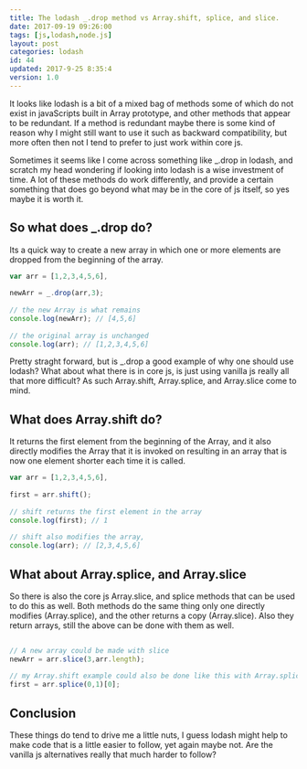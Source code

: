 ```yaml
---
title: The lodash _.drop method vs Array.shift, splice, and slice.
date: 2017-09-19 09:26:00
tags: [js,lodash,node.js]
layout: post
categories: lodash
id: 44
updated: 2017-9-25 8:35:4
version: 1.0
---
```


It looks like lodash is a bit of a mixed bag of methods some of which do not exist in javaScripts built in Array prototype, and other methods that appear to be redundant. If a method is redundant maybe there is some kind of reason why I might still want to use it such as backward compatibility, but more often then not I tend to prefer to just work within core js.

<!-- more -->

Sometimes it seems like I come across something like _.drop in lodash, and scratch my head wondering if looking into lodash is a wise investment of time. A lot of these methods do work differently, and provide a certain something that does go beyond what may be in the core of js itself, so yes maybe it is worth it.

## So what does _.drop do?

Its a quick way to create a new array in which one or more elements are dropped from the beginning of the array. 

```js
var arr = [1,2,3,4,5,6],
 
newArr = _.drop(arr,3);
 
// the new Array is what remains
console.log(newArr); // [4,5,6]
 
// the original array is unchanged
console.log(arr); // [1,2,3,4,5,6]
```

Pretty straght forward, but is _.drop a good example of why one should use lodash? What about what there is in core js, is just using vanilla js really all that more difficult? As such Array.shift, Array.splice, and Array.slice come to mind.

## What does Array.shift do?

It returns the first element from the beginning of the Array, and it also directly modifies the Array that it is invoked on resulting in an array that is now one element shorter each time it is called.

```js
var arr = [1,2,3,4,5,6],
 
first = arr.shift();
 
// shift returns the first element in the array
console.log(first); // 1
 
// shift also modifies the array, 
console.log(arr); // [2,3,4,5,6]
```

## What about Array.splice, and Array.slice

So there is also the core js Array.slice, and splice methods that can be used to do this as well. Both methods do the same thing only one directly modifies (Array.splice), and the other returns a copy (Array.slice). Also they return arrays, still the above can be done with them as well.

```js
 
// A new array could be made with slice
newArr = arr.slice(3,arr.length);
 
// my Array.shift example could also be done like this with Array.splice
first = arr.splice(0,1)[0];
```

## Conclusion

These things do tend to drive me a little nuts, I guess lodash might help to make code that is a little easier to follow, yet again maybe not. Are the vanilla js alternatives really that much harder to follow? 